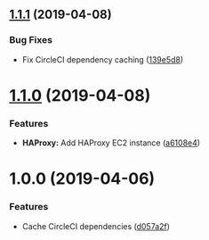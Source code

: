 ## [1.1.1](https://github.com/jasonwalsh/terraform-aws-haproxy/compare/v1.1.0...v1.1.1) (2019-04-08)


### Bug Fixes

* Fix CircleCI dependency caching ([139e5d8](https://github.com/jasonwalsh/terraform-aws-haproxy/commit/139e5d8))

# [1.1.0](https://github.com/jasonwalsh/terraform-aws-haproxy/compare/v1.0.0...v1.1.0) (2019-04-08)


### Features

* **HAProxy:** Add HAProxy EC2 instance ([a6108e4](https://github.com/jasonwalsh/terraform-aws-haproxy/commit/a6108e4))

# 1.0.0 (2019-04-06)


### Features

* Cache CircleCI dependencies ([d057a2f](https://github.com/jasonwalsh/terraform-aws-haproxy/commit/d057a2f))
